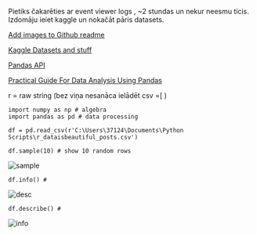 Pietiks čakarēties ar event viewer logs , ~2 stundas un nekur neesmu ticis.  
Izdomāju ieiet kaggle un nokačāt pāris datasets.  



[Add images to Github readme](https://youtu.be/nvPOUdz5PL4)

[Kaggle Datasets and stuff](https://www.kaggle.com/)

[Pandas API](https://pandas.pydata.org/docs/reference/index.html#api)  

[Practical Guide For Data Analysis Using Pandas](https://towardsdatascience.com/a-practical-guide-for-data-analysis-with-pandas-e24e467195a9)


r = raw string (bez viņa nesanāca ielādēt csv =[  )  


``` 
import numpy as np # algebra
import pandas as pd # data processing

df = pd.read_csv(r'C:\Users\37124\Documents\Python Scripts\r_dataisbeautiful_posts.csv')
```   

```
df.sample(10) # show 10 random rows
```
![sample](https://user-images.githubusercontent.com/58115541/86334821-9cf09800-bc45-11ea-9934-63e0f747b391.png)

```
df.info() #
```
![desc](https://user-images.githubusercontent.com/58115541/86334826-9d892e80-bc45-11ea-9c4d-9dd47c19be33.png)    

```
df.describe() #   
```
![info](https://user-images.githubusercontent.com/58115541/86334827-9e21c500-bc45-11ea-97b8-3971318a9c24.png)



